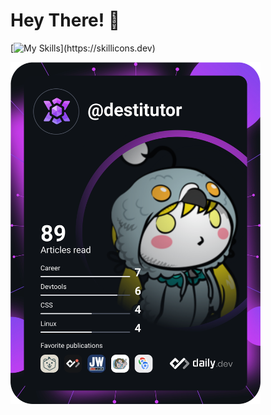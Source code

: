 <!---
destitutor/destitutor is a ✨ special ✨ repository because its `README.md` (this file) appears on your GitHub profile.
You can click the Preview link to take a look at your changes.
--->

# Hey There! 👋

[![My Skills](https://skillicons.dev/icons?i=bash,cs,cpp,css,html,java,mysql,regex,)](https://skillicons.dev)

<a href="https://app.daily.dev/destitutor"><img src="https://github.com/destitutor/destitutor/blob/main/devcard.svg" width="400" alt="destitutor's Dev Card"/></a>
